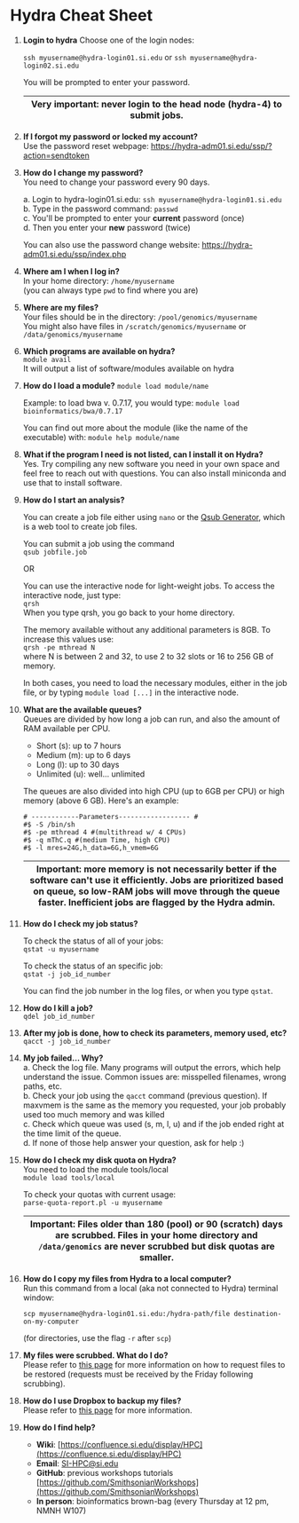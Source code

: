 # Hydra Cheat Sheet

1. **Login to hydra**
    Choose one of the login nodes:  
    
    `ssh myusername@hydra-login01.si.edu`
    or
    `ssh myusername@hydra-login02.si.edu`

    You will be prompted to enter your password. 

    | Very important: never login to the head node (hydra-4) to submit jobs. |
    | --- |

2. **If I forgot my password or locked my account?**  
    Use the password reset webpage: https://hydra-adm01.si.edu/ssp/?action=sendtoken

3. **How do I change my password?**  
You need to change your password every 90 days.  

    a. Login to hydra-login01.si.edu: `ssh myusername@hydra-login01.si.edu`  
    b. Type in the password command: `passwd`  
    c. You'll be prompted to enter your **current** password (once)  
    d. Then  you enter your **new** password (twice)
    
    You can also use the password change website: https://hydra-adm01.si.edu/ssp/index.php


1. **Where am I when I log in?**  
    In your home directory: `/home/myusername`  
    (you can always type `pwd` to find where you are)

1. **Where are my files?**  
    Your files should be in the directory: `/pool/genomics/myusername`  
    You might also have files in `/scratch/genomics/myusername` or `/data/genomics/myusername`

1. **Which programs are available on hydra?**  
    `module avail`  
    It will output a list of software/modules available on hydra

1. **How do I load a module?**
    `module load module/name`

    Example: to load bwa v. 0.7.17, you would type:
    `module load bioinformatics/bwa/0.7.17`

    You can find out more about the module (like the name of the executable) with:
    `module help module/name`

1. **What if the program I need is not listed, can I install it on Hydra?**  
    Yes. Try compiling any new software you need in your own space and feel free to reach out with questions. You can also install miniconda and use that to install software.

1. **How do I start an analysis?**  

    You can create a job file either using `nano` or the [Qsub Generator](https://hydra-adm01.si.edu/tools/QSubGen/), which is a web tool to create job files.
    
    You can submit a job using the command  
    `qsub jobfile.job`   

    OR 
    
    You can use the interactive node for light-weight jobs. To access the interactive node, just type:  
    `qrsh`  
    When you type qrsh, you go back to your home directory. 

    The memory available without any additional parameters is 8GB. To increase this values use:  
    `qrsh -pe mthread N`  
    where N is between 2 and 32, to use 2 to 32 slots or 16 to 256 GB of memory.

    In both cases, you need to load the necessary modules, either in the job file, or by typing `module load [...]` in the interactive node.

1. **What are the available queues?**  
    Queues are divided by how long a job can run, and also the amount of RAM available per CPU. 

    * Short (s): up to 7 hours
    * Medium (m): up to 6 days
    * Long (l): up to 30 days
    * Unlimited (u): well... unlimited
    
    The queues are also divided into high CPU (up to 6GB per CPU) or high memory (above 6 GB). Here's an example:  
   
    ```
    # ------------Parameters------------------ #
    #$ -S /bin/sh
    #$ -pe mthread 4 #(multithread w/ 4 CPUs)
    #$ -q mThC.q #(medium Time, high CPU)
    #$ -l mres=24G,h_data=6G,h_vmem=6G
    ```
    | Important: more memory is not necessarily better if the software can't use it efficiently. Jobs are prioritized based on queue, so low-RAM jobs will move through the queue faster. Inefficient jobs are flagged by the Hydra admin. |
    | --- |

1. **How do I check my job status?**  

    To check the status of all of your jobs:  
    `qstat -u myusername`

    To check the status of an specific job:  
    `qstat -j job_id_number`

    You can find the job number in the log files, or when you type `qstat`.

1. **How do I kill a job?**  
    `qdel job_id_number`

1. **After my job is done, how to check its parameters, memory used, etc?**  
    `qacct -j job_id_number`

1. **My job failed… Why?**  
    a. Check the log file. Many programs will output the errors, which help understand the issue. Common issues are: misspelled filenames, wrong paths, etc.  
    b. Check your job using the `qacct` command (previous question). If maxvmem is the same as the memory you requested, your job probably used too much memory and was killed   
    c. Check which queue was used (s, m, l, u) and if the job ended right at the time limit of the queue.  
    d. If none of those help answer your question, ask for help :) 

1. **How do I check my disk quota on Hydra?**  
    You need to load the module tools/local  
    `module load tools/local`

    To check your quotas with current usage:  
    `parse-quota-report.pl -u myusername`

    | Important: Files older than  180 (pool) or 90 (scratch) days are scrubbed. Files in your home directory and `/data/genomics` are never scrubbed but disk quotas are smaller. |
    | --- |
    
1. **How do I copy my files from Hydra to a local computer?**  
    Run this command from a local (aka not connected to Hydra) terminal window:  
    
    `scp myusername@hydra-login01.si.edu:/hydra-path/file destination-on-my-computer`  
    
    (for directories, use the flag `-r` after `scp`)

1. **My files were scrubbed. What do I do?**  
    Please refer to [this page](https://confluence.si.edu/display/HPC/Disk+Space+and+Disk+Usage) for more information on how to request files to be restored (requests must be received by the Friday following scrubbing).

1. **How do I use Dropbox to backup my files?**  
    Please refer to [this page](https://confluence.si.edu/pages/viewpage.action?pageId=40140823#DiskSpaceandDiskUsage-HowToCopy) for more information.  

1. **How do I find help?**
    * **Wiki**: [https://confluence.si.edu/display/HPC](https://confluence.si.edu/display/HPC)
    * **Email**: SI-HPC@si.edu 
    * **GitHub**: previous workshops tutorials [https://github.com/SmithsonianWorkshops](https://github.com/SmithsonianWorkshops)
    * **In person**: bioinformatics brown-bag (every Thursday at 12 pm, NMNH W107)
